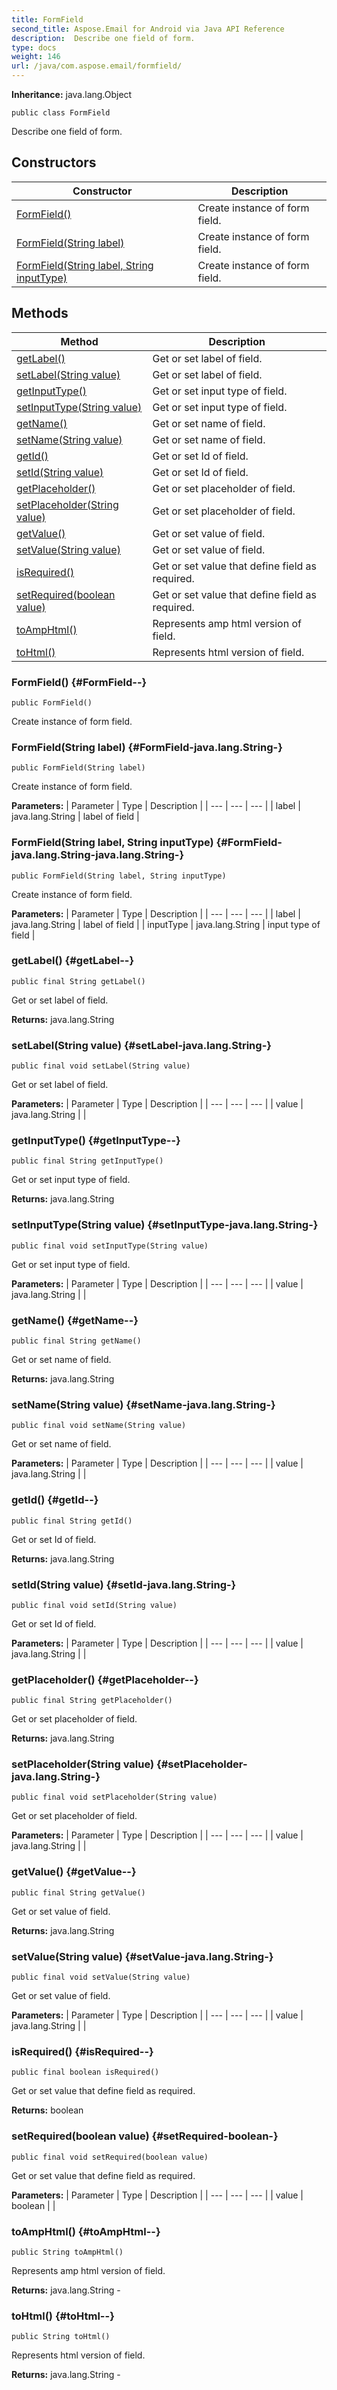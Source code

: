 ```yaml
---
title: FormField
second_title: Aspose.Email for Android via Java API Reference
description:  Describe one field of form.
type: docs
weight: 146
url: /java/com.aspose.email/formfield/
---
```

**Inheritance:**
java.lang.Object
```
public class FormField
```

Describe one field of form.
## Constructors

| Constructor | Description |
| --- | --- |
| [FormField()](#FormField--) | Create instance of form field. |
| [FormField(String label)](#FormField-java.lang.String-) | Create instance of form field. |
| [FormField(String label, String inputType)](#FormField-java.lang.String-java.lang.String-) | Create instance of form field. |
## Methods

| Method | Description |
| --- | --- |
| [getLabel()](#getLabel--) | Get or set label of field. |
| [setLabel(String value)](#setLabel-java.lang.String-) | Get or set label of field. |
| [getInputType()](#getInputType--) | Get or set input type of field. |
| [setInputType(String value)](#setInputType-java.lang.String-) | Get or set input type of field. |
| [getName()](#getName--) | Get or set name of field. |
| [setName(String value)](#setName-java.lang.String-) | Get or set name of field. |
| [getId()](#getId--) | Get or set Id of field. |
| [setId(String value)](#setId-java.lang.String-) | Get or set Id of field. |
| [getPlaceholder()](#getPlaceholder--) | Get or set placeholder of field. |
| [setPlaceholder(String value)](#setPlaceholder-java.lang.String-) | Get or set placeholder of field. |
| [getValue()](#getValue--) | Get or set value of field. |
| [setValue(String value)](#setValue-java.lang.String-) | Get or set value of field. |
| [isRequired()](#isRequired--) | Get or set value that define field as required. |
| [setRequired(boolean value)](#setRequired-boolean-) | Get or set value that define field as required. |
| [toAmpHtml()](#toAmpHtml--) | Represents amp html version of field. |
| [toHtml()](#toHtml--) | Represents html version of field. |
### FormField() {#FormField--}
```
public FormField()
```


Create instance of form field.

### FormField(String label) {#FormField-java.lang.String-}
```
public FormField(String label)
```


Create instance of form field.

**Parameters:**
| Parameter | Type | Description |
| --- | --- | --- |
| label | java.lang.String | label of field |

### FormField(String label, String inputType) {#FormField-java.lang.String-java.lang.String-}
```
public FormField(String label, String inputType)
```


Create instance of form field.

**Parameters:**
| Parameter | Type | Description |
| --- | --- | --- |
| label | java.lang.String | label of field |
| inputType | java.lang.String | input type of field |

### getLabel() {#getLabel--}
```
public final String getLabel()
```


Get or set label of field.

**Returns:**
java.lang.String
### setLabel(String value) {#setLabel-java.lang.String-}
```
public final void setLabel(String value)
```


Get or set label of field.

**Parameters:**
| Parameter | Type | Description |
| --- | --- | --- |
| value | java.lang.String |  |

### getInputType() {#getInputType--}
```
public final String getInputType()
```


Get or set input type of field.

**Returns:**
java.lang.String
### setInputType(String value) {#setInputType-java.lang.String-}
```
public final void setInputType(String value)
```


Get or set input type of field.

**Parameters:**
| Parameter | Type | Description |
| --- | --- | --- |
| value | java.lang.String |  |

### getName() {#getName--}
```
public final String getName()
```


Get or set name of field.

**Returns:**
java.lang.String
### setName(String value) {#setName-java.lang.String-}
```
public final void setName(String value)
```


Get or set name of field.

**Parameters:**
| Parameter | Type | Description |
| --- | --- | --- |
| value | java.lang.String |  |

### getId() {#getId--}
```
public final String getId()
```


Get or set Id of field.

**Returns:**
java.lang.String
### setId(String value) {#setId-java.lang.String-}
```
public final void setId(String value)
```


Get or set Id of field.

**Parameters:**
| Parameter | Type | Description |
| --- | --- | --- |
| value | java.lang.String |  |

### getPlaceholder() {#getPlaceholder--}
```
public final String getPlaceholder()
```


Get or set placeholder of field.

**Returns:**
java.lang.String
### setPlaceholder(String value) {#setPlaceholder-java.lang.String-}
```
public final void setPlaceholder(String value)
```


Get or set placeholder of field.

**Parameters:**
| Parameter | Type | Description |
| --- | --- | --- |
| value | java.lang.String |  |

### getValue() {#getValue--}
```
public final String getValue()
```


Get or set value of field.

**Returns:**
java.lang.String
### setValue(String value) {#setValue-java.lang.String-}
```
public final void setValue(String value)
```


Get or set value of field.

**Parameters:**
| Parameter | Type | Description |
| --- | --- | --- |
| value | java.lang.String |  |

### isRequired() {#isRequired--}
```
public final boolean isRequired()
```


Get or set value that define field as required.

**Returns:**
boolean
### setRequired(boolean value) {#setRequired-boolean-}
```
public final void setRequired(boolean value)
```


Get or set value that define field as required.

**Parameters:**
| Parameter | Type | Description |
| --- | --- | --- |
| value | boolean |  |

### toAmpHtml() {#toAmpHtml--}
```
public String toAmpHtml()
```


Represents amp html version of field.

**Returns:**
java.lang.String - 
### toHtml() {#toHtml--}
```
public String toHtml()
```


Represents html version of field.

**Returns:**
java.lang.String - 
